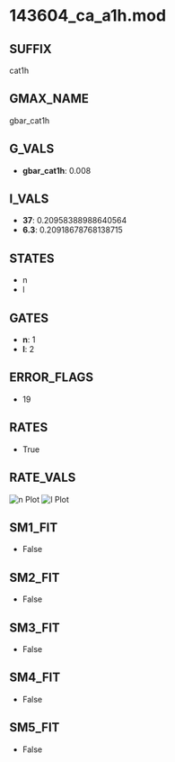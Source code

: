 # 143604_ca_a1h.mod

## SUFFIX

cat1h

## GMAX_NAME

gbar_cat1h

## G_VALS

- **gbar_cat1h**: 0.008

## I_VALS

- **37**: 0.20958388988640564
- **6.3**: 0.20918678768138715

## STATES

- n
- l

## GATES

- **n**: 1
- **l**: 2

## ERROR_FLAGS

- 19

## RATES

- True

## RATE_VALS

![n Plot](/Users/pbozelos/Dropbox/icg-Chai-Panos/supermodels/output_markdown_files/Ca/143604_ca_a1h.mod/images/n.png)
![l Plot](/Users/pbozelos/Dropbox/icg-Chai-Panos/supermodels/output_markdown_files/Ca/143604_ca_a1h.mod/images/l.png)

## SM1_FIT

- False

## SM2_FIT

- False

## SM3_FIT

- False

## SM4_FIT

- False

## SM5_FIT

- False

